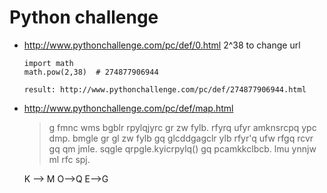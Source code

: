 <script src="http://yandex.st/highlightjs/7.3/highlight.min.js"></script>
<link rel="stylesheet" href="http://yandex.st/highlightjs/7.3/styles/github.min.css">
<script>
  hljs.initHighlightingOnLoad();
</script>

# Python challenge 


+  http://www.pythonchallenge.com/pc/def/0.html 
   2^38 to change url   
    
       import math
       math.pow(2,38)  # 274877906944
       
       result: http://www.pythonchallenge.com/pc/def/274877906944.html 
       
+ http://www.pythonchallenge.com/pc/def/map.html

  >g fmnc wms bgblr rpylqjyrc gr zw fylb. rfyrq ufyr amknsrcpq ypc dmp. bmgle gr gl zw fylb gq glcddgagclr ylb rfyr'q ufw rfgq rcvr gq qm jmle. sqgle qrpgle.kyicrpylq() gq pcamkkclbcb. lmu ynnjw ml rfc spj.

  K --> M  O-->Q  E-->G
